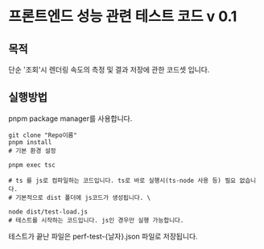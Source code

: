 # 프론트엔드 성능 관련 테스트 코드 v 0.1

## 목적

단순 '조회'시 렌더링 속도의 측정 및 결과 저장에 관한 코드셋 입니다.

## 실행방법

pnpm package manager를 사용합니다.

```
git clone "Repo이름"
pnpm install
# 기본 환경 설정
```

```
pnpm exec tsc

# ts 를 js로 컴파일하는 코드입니다. ts로 바로 실행시(ts-node 사용 등) 필요 없습니다.
# 기본적으로 dist 폴더에 js코드가 생성됩니다. \
```

```
node dist/test-load.js
# 테스트를 시작하는 코드입니다. js인 경우만 실행 가능합니다.
```

테스트가 끝난 파일은 perf-test-{날자}.json 파일로 저장됩니다.
